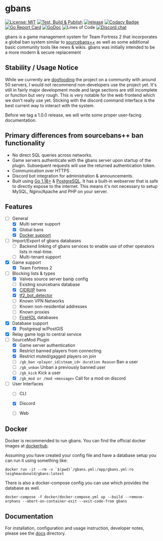 # gbans

[![License: MIT](https://img.shields.io/badge/License-MIT-yellow.svg)](https://opensource.org/licenses/MIT)
[![Test, Build & Publish](https://github.com/leighmacdonald/gbans/actions/workflows/build.yml/badge.svg?branch=master)](https://github.com/leighmacdonald/gbans/actions/workflows/build.yml)
[![release](https://github.com/leighmacdonald/gbans/actions/workflows/release.yml/badge.svg?event=release)](https://github.com/leighmacdonald/gbans/actions/workflows/release.yml)
[![Codacy Badge](https://api.codacy.com/project/badge/Grade/f06234b0551a49cc8ac111d7b77827b2)](https://www.codacy.com/manual/leighmacdonald/gbans?utm_source=github.com&amp;utm_medium=referral&amp;utm_content=leighmacdonald/gbans&amp;utm_campaign=Badge_Grade)
[![Go Report Card](https://goreportcard.com/badge/github.com/leighmacdonald/gbans)](https://goreportcard.com/report/github.com/leighmacdonald/gbans)
[![GoDoc](https://godoc.org/github.com/leighmacdonald/gbans?status.svg)](https://pkg.go.dev/github.com/leighmacdonald/gbans)
![Lines of Code](https://tokei.rs/b1/github/leighmacdonald/gbans)
[![Discord chat](https://img.shields.io/discord/704508824320475218)](https://discord.gg/YEWed3wY3F)

gbans is a game management system for Team Fortress 2 that incorporates a global ban system similar to
[sourcebans++](https://sbpp.dev) as well as some additional basic community tools like news & wikis.
gbans was initially intended to be a more modern & secure replacement

## Stability / Usage Notice

While we currently are [dogfooding](https://en.wikipedia.org/wiki/Eating_your_own_dog_food) the project on a 
community with around 50 servers, I would not recommend non-developers use the project yet. It's still in fairly 
major development mode and large sections are still incomplete or function but very rough. This is 
very notable for the web frontend which we don't really use yet. Sticking with the discord command interface is the 
best current way to interact with the system.

Before we tag a 1.0.0 release, we will write some proper user-facing documentation.

## Primary differences from sourcebans++ ban functionality

- No direct SQL queries across networks.
- Game servers authenticate with the gbans server upon startup of the plugin. Subsequent requests will use the returned
authentication token.
- Communication over HTTPS
- Discord bot integration for administration & announcements.
- Built using [Go 1.18+](https://golang.org/) & [PostgreSQL](https://www.postgresql.org/). It has a built-in
  webserver that is safe to directly expose to the internet. This means it's not necessary to setup MySQL, Nginx/Apache
  and PHP on your server.

## Features

- [ ] General
  - [x] Multi server support
  - [x] Global bans
  - [x] [Docker support](https://hub.docker.com/repository/docker/leighmacdonald/gbans)
- [ ] Import/Export of gbans databases
  - [ ] Backend linking of gbans services to enable use of other operators lists in real-time.
  - [ ] Multi-tenant support
- [x] Game support
   - [x] Team Fortress 2
- [ ] Blocking lists & types 
  - [x] Valves source server banip config 
  - [ ] Existing sourcebans database
  - [x] [CIDR/IP](https://en.wikipedia.org/wiki/Classless_Inter-Domain_Routing) bans
  - [x] [tf2_bot_detector](https://github.com/PazerOP/tf2_bot_detector/blob/master/staging/cfg/playerlist.official.json)
  - [ ] Known VPN Networks
  - [ ] Known non-residential addresses 
  - [ ] Known proxies
  - [ ] [FireHOL](https://github.com/firehol/blocklist-ipsets) databases
- [x] Database support
  - [x] Postgresql w/PostGIS
- [x] Relay game logs to central service
- [ ] SourceMod Plugin
  - [x] Game server authentication
  - [x] Restrict banned players from connecting
  - [x] Restrict muted/gagged players on join
  - [ ] `/gb_ban <player_id|steam_id> duration Reason` Ban a user
  - [ ] `/gb_unban` Unban a previously banned user
  - [ ] `/gb_kick` Kick a user
  - [x] `/gb_mod or /mod <message>` Call for a mod on discord
- [ ] User Interfaces
  - [ ] CLI
  - [x] Discord
  - [ ] Web

    
## Docker

Docker is recommended to run gbans. You can find the official docker images at 
[dockerhub](https://hub.docker.com/repository/docker/leighmacdonald/gbans).

Assuming you have created your config file and have a database setup you can run it using something
like:

    docker run -it --rm -v `$(pwd)`/gbans.yml:/app/gbans.yml:ro leighmacdonald/gbans:latest

There is also a docker-compose config you can use which provides the database as well.

    docker-compose -f docker/docker-compose.yml up --build --remove-orphans --abort-on-container-exit --exit-code-from gbans

## Documentation

For installation, configuration and usage instruction, developer notes, please see the [docs](docs) directory.
